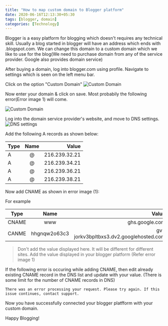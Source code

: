 ```yaml
---
title: "How to map custom domain to Blogger platform"
date: 2020-06-16T12:13:30+05:30
tags: [blogger, domain]
categories: [Technology]
---
```


Blogger is a easy platform for blogging which doesn't requires any technical skill. Usually a blog started in blogger will have an address which ends with .blogspot.com. We can change this domain to a custom domain which we like to use for the blog(We need to purchase domain from any of the service provider. Google also provides domain service)

After buying a domain, log into blogger.com using profile. Navigate to settings which is seen on the left menu bar. 

Click on the option "Custom Domain"
![Custom Domain](/img/blogger_custom_domain.png)

Now enter your domain & click on save. Most probabily the following error(Error image 1) will come.

![Custom Domain](/img/blogger_domain_mapping.png)
				

Log into the domain service provider's website, and move to DNS settings.
![DNS settings](/img/cname_blogger.png)

Add the following A records as shown below:


| Type	| Name  | Value 		 |
| ------|:-----:| --------------:|
| A     | @ 	|  216.239.32.21 |
| A     | @     |  216.239.34.21 |
| A     | @     |  216.239.36.21 |
| A     | @     |  216.239.38.21 |


Now add CNAME as shown in error image (1):

For example

| Type	| Name  		  | Value 		                            |
| ------|:---------------:| ---------------------------------------:|
| CNAME | www 			  |  ghs.google.com                         |
| CANME | hhgnqw2o63c3    |  gv-jorkv3bpltbxs3.dv2.googlehosted.com |



>Don't add the value displayed here. It will be different for different sites. Add the value displayed in your blogger platform (Refer error image 1)


If the following error is occuring while adding CNAME, then edit already existing CNAME record in the DNS list and update with your value. (There is some limit for the number of CNAME records in DNS)

```
There was an error processing your request. Please try again. If this issue continues, contact support.
```

Now you have successfully connected your blogger platfform with your custom domain. 

Happy Blogging!